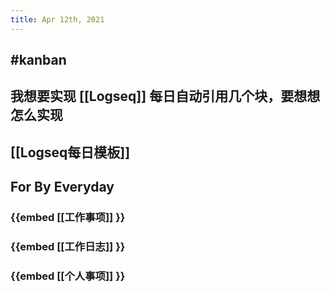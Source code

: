 ```yaml
---
title: Apr 12th, 2021
---
```


##
## #kanban
##
## 我想要实现 [[Logseq]] 每日自动引用几个块，要想想怎么实现
## [[Logseq每日模板]]
## For By Everyday
### {{embed [[工作事项]] }}
### {{embed [[工作日志]] }}
### {{embed [[个人事项]] }}
